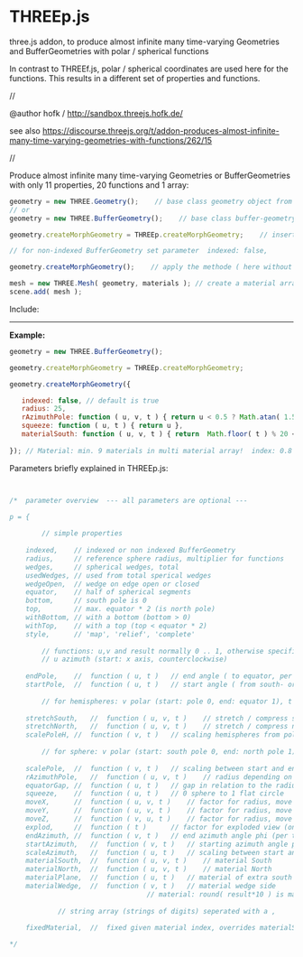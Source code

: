 # THREEp.js

three.js addon, to produce almost infinite many time-varying Geometries and BufferGeometries with polar / spherical functions

In contrast to THREEf.js, polar / spherical coordinates are used here for the functions.
This results in a different set of properties and functions.

//

@author hofk / http://sandbox.threejs.hofk.de/

see also https://discourse.threejs.org/t/addon-produces-almost-infinite-many-time-varying-geometries-with-functions/262/15

//

Produce almost infinite many time-varying Geometries or BufferGeometries with only 11 properties, 20 functions and 1 array:

```javascript
geometry = new THREE.Geometry();    // base class geometry object from three.js
// or 
geometry = new THREE.BufferGeometry();    // base class buffer-geometry object from three.js

geometry.createMorphGeometry = THREEp.createMorphGeometry;    // insert the methode from THREEp.js

// for non-indexed BufferGeometry set parameter  indexed: false, 

geometry.createMorphGeometry();    // apply the methode ( here without parameters: all default )

mesh = new THREE.Mesh( geometry, materials ); // create a material array: materials
scene.add( mesh );

````
    
Include: <script src="THREEp.js"></script>

-----------------------------------------------------------------------------------------------------------------

**Example:**

```javascript
geometry = new THREE.BufferGeometry();

geometry.createMorphGeometry = THREEp.createMorphGeometry;

geometry.createMorphGeometry({

   indexed: false, // default is true
   radius: 25,
   rAzimuthPole: function ( u, v, t ) { return u < 0.5 ? Math.atan( 1.5 * u ) : Math.tan( 0.5 * u ) },
   squeeze: function ( u, t ) { return u },
   materialSouth: function ( u, v, t ) { return  Math.floor( t ) % 20 < 5 ? 0 : 0.8 },
   
});	// Material: min. 9 materials in multi material array!  index: 0.8 * 10 = 8
````
Parameters briefly explained in THREEp.js:

```javascript


/*	parameter overview	--- all parameters are optional ---

p = {
	
		// simple properties
	
	indexed,	// indexed or non indexed BufferGeometry
	radius,		// reference sphere radius, multiplier for functions
	wedges,		// spherical wedges, total
	usedWedges,	// used from total sperical wedges
	wedgeOpen,	// wedge on edge open or closed
	equator,	// half of spherical segments
	bottom,		// south pole is 0
	top,		// max. equator * 2 (is north pole)
	withBottom,	// with a bottom (bottom > 0)
	withTop,	// with a top (top < equator * 2)
	style,		// 'map', 'relief', 'complete'
	
		// functions: u,v and result normally 0 .. 1, otherwise specific / interesting results!
		// u azimuth (start: x axis, counterclockwise)
	
	endPole,	//	function ( u, t )	// end angle ( to equator, per phi)
	startPole,	//	function ( u, t )	// start angle ( from south- or north pole, per phi)
	
		// for hemispheres: v polar (start: pole 0, end: equator 1), t time
	
	stretchSouth,	//	function ( u, v, t )	// stretch / compress south hemisphere in -y direction
	stretchNorth,	//	function ( u, v, t )	// stretch / compress north hemisphere in +y direction
	scalePoleH,	//	function ( v, t )	// scaling hemispheres from pole to equator ( is overwritten by scalePole )
	
		// for sphere: v polar (start: south pole 0, end: north pole 1), t time
		
	scalePole,	//	function ( v, t )	// scaling between start and end of polar angle (theta -PI/2 .. PI/2 )
	rAzimuthPole,	//	function ( u, v, t )	// radius depending on location,
	equatorGap,	//	function ( u, t )	// gap in relation to the radius
	squeeze,	//	function ( u, t )	// 0 sphere to 1 flat circle
	moveX,		//	function ( u, v, t )	// factor for radius, move in x direction 
	moveY,		//	function ( u, v, t )	// factor for radius, move in y direction
	moveZ,		//	function ( v, u, t )	// factor for radius, move in z direction
	explod,		// 	function ( t )		// factor for exploded view (only non indexed BufferGeometry)
	endAzimuth,	//	function ( v, t )	// end azimuth angle phi (per theta)
	startAzimuth,	//	function ( v, t )	// starting azimuth angle phi (per theta)
	scaleAzimuth,	//	function ( u, t )	// scaling between start and end of azimuth angle ( phi 0 .. 2*PI)
  	materialSouth,	//	function ( u, v, t )	// material South
	materialNorth,	//	function ( u, v, t )	// material North
	materialPlane,	//	function ( u, t )	// material of extra south top or north bottom
	materialWedge,	//	function ( v, t )	// material wedge side
						          // material: round( result*10 ) is material index  0 .. 10
	
			// string array (strings of digits) seperated with a ,
	
	fixedMaterial,	//  fixed given material index, overrides materialSouth, materialNorth

*/


```
